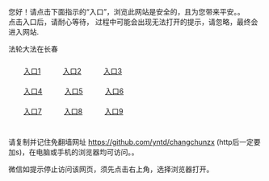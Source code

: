 您好！请点击下面指示的“入口”，浏览此网站是安全的，且为您带来平安。。 <br/>
点击入口后，请耐心等待， 过程中可能会出现无法打开的提示，请忽略，最终会进入网站. </br>

法轮大法在长春<br/>
<div style="padding:10px"><a style="margin:20px" target="_blank" href="https://dsfi0hs4x5dkn.cloudfront.net/2Qpsp?xfwjz" id="ccLink1" rel="nofollow">入口1</a> <a target="_blank" style="margin:20px" href="https://d1836u7i4zc3wp.cloudfront.net/2Qpsp?qhsdj" id="ccLink2" rel="nofollow">入口2</a> <a style="margin:20px" target="_blank" href="https://d1buanx7vkrxc4.cloudfront.net/2Qpsp?tdwlfoed" id="ccLink3" rel="nofollow">入口3</a></div>

<div style="padding:10px" ><a style="margin:20px" target="_blank" href="https://dsfi0hs4x5dkn.cloudfront.net/2Qpsp?xfwjz" id="ccLink4" rel="nofollow">入口4</a> <a style="margin:20px" href="https://d1836u7i4zc3wp.cloudfront.net/2Qpsp?qhsdj" target="_blank" id="ccLink5" rel="nofollow">入口5</a> <a style="margin:20px" href="https://d1buanx7vkrxc4.cloudfront.net/2Qpsp?tdwlfoed" target="_blank" id="ccLink6" rel="nofollow">入口6</a></div>

<div style="padding:10px"><a style="margin:20px" target="_blank" href="https://dsfi0hs4x5dkn.cloudfront.net/2Qpsp?xfwjz" id="ccLink7" rel="nofollow">入口7</a> <a style="margin:20px" href="https://d1836u7i4zc3wp.cloudfront.net/2Qpsp?qhsdj" target="_blank" id="ccLink8" rel="nofollow">入口8</a> <a style="margin:20px" target="_blank" href="https://d1buanx7vkrxc4.cloudfront.net/2Qpsp?tdwlfoed" id="ccLink9" rel="nofollow">入口9</a></div>

<br/>



请复制并记住免翻墙网址 https://github.com/yntd/changchunzx (http后一定要加s)，在电脑或手机的浏览器均可访问。。<br/>

微信如提示停止访问该网页，须先点击右上角，选择浏览器打开。
